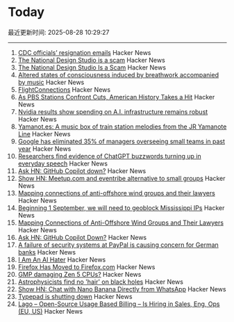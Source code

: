 # Today

最近更新时间: 2025-08-28 10:29:27

--- 
1. [CDC officials’ resignation emails](https://insidemedicine.substack.com/p/breaking-news-read-three-top-cdc) Hacker News
2. [The National Design Studio is a scam](https://www.chrbutler.com/the-national-design-studio-is-a-scam) Hacker News
3. [The National Design Studio Is a Scam](https://www.chrbutler.com/the-national-design-studio-is-a-scam) Hacker News
4. [Altered states of consciousness induced by breathwork accompanied by music](https://journals.plos.org/plosone/article?id=10.1371/journal.pone.0329411) Hacker News
5. [FlightConnections](https://www.flightconnections.com/) Hacker News
6. [As PBS Stations Confront Cuts, American History Takes a Hit](https://www.nytimes.com/2025/08/27/arts/television/american-experience.html) Hacker News
7. [Nvidia results show spending on A.I. infrastructure remains robust](https://www.nytimes.com/2025/08/27/technology/nvidia-earnings-ai-chips.html) Hacker News
8. [Yamanot.es: A music box of train station melodies from the JR Yamanote Line](https://yamanot.es/) Hacker News
9. [Google has eliminated 35% of managers overseeing small teams in past year](https://www.cnbc.com/2025/08/27/google-executive-says-company-has-cut-a-third-of-its-managers.html) Hacker News
10. [Researchers find evidence of ChatGPT buzzwords turning up in everyday speech](https://news.fsu.edu/news/education-society/2025/08/26/on-screen-and-now-irl-fsu-researchers-find-evidence-suggesting-chatgpt-influences-how-we-speak/) Hacker News
11. [Ask HN: GitHub Copilot down?](https://news.ycombinator.com/item?id=45044919) Hacker News
12. [Show HN: Meetup.com and eventribe alternative to small groups](https://github.com/polaroi8d/cactoide) Hacker News
13. [Mapping connections of anti-offshore wind groups and their lawyers](https://www.climatedevlab.brown.edu/post/legal-entanglements-mapping-connections-of-anti-offshore-wind-groups-and-their-lawyers-in-the-easte) Hacker News
14. [Beginning 1 September, we will need to geoblock Mississippi IPs](https://dw-news.dreamwidth.org/44429.html) Hacker News
15. [Mapping Connections of Anti-Offshore Wind Groups and Their Lawyers](https://www.climatedevlab.brown.edu/post/legal-entanglements-mapping-connections-of-anti-offshore-wind-groups-and-their-lawyers-in-the-easte) Hacker News
16. [Ask HN: GitHub Copilot Down?](https://news.ycombinator.com/item?id=45044919) Hacker News
17. [A failure of security systems at PayPal is causing concern for German banks](https://www.nordbayern.de/news-in-english/paypal-security-systems-down-german-banks-block-payments-in-the-billions-1.14811187) Hacker News
18. [I Am An AI Hater](https://anthonymoser.github.io/writing/ai/haterdom/2025/08/26/i-am-an-ai-hater.html) Hacker News
19. [Firefox Has Moved to Firefox.com](https://www.firefox.com) Hacker News
20. [GMP damaging Zen 5 CPUs?](https://gmplib.org/gmp-zen5) Hacker News
21. [Astrophysicists find no 'hair' on black holes](https://www.quantamagazine.org/astrophysicists-find-no-hair-on-black-holes-20250827/) Hacker News
22. [Show HN: Chat with Nano Banana Directly from WhatsApp](https://wassist.app/agents/07429b42-e979-41a1-be07-e7be35f404de/) Hacker News
23. [Typepad is shutting down](https://everything.typepad.com/blog/2025/08/typepad-is-shutting-down.html) Hacker News
24. [Lago – Open-Source Usage Based Billing – Is Hiring in Sales, Eng, Ops (EU, US)](https://www.ycombinator.com/companies/lago/jobs) Hacker News
